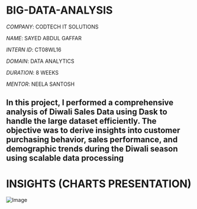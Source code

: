 # BIG-DATA-ANALYSIS

*COMPANY*: CODTECH IT SOLUTIONS

*NAME*: SAYED ABDUL GAFFAR

*INTERN ID*: CT08WL16

*DOMAIN*: DATA ANALYTICS

*DURATION*: 8 WEEKS

*MENTOR*: NEELA SANTOSH

## In this project, I performed a comprehensive analysis of Diwali Sales Data using Dask to handle the large dataset efficiently. The objective was to derive insights into customer purchasing behavior, sales performance, and demographic trends during the Diwali season using scalable data processing

# INSIGHTS (CHARTS PRESENTATION)

![Image](https://github.com/user-attachments/assets/be5d4dc9-c80b-4e8e-a4f6-e0cfe86a08fa)

